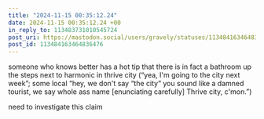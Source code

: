 ```yaml
---
title: "2024-11-15 00:35:12.24"
date: 2024-11-15 00:35:12.24 +00
in_reply_to: 113483731010545724
post_uri: https://mastodon.social/users/gravely/statuses/113484163464836476
post_id: 113484163464836476
---
```

someone who knows better has a hot tip that there is in fact a bathroom up the steps next to harmonic in thrive city (“yea, I'm going to the city next week”; some local “hey, we don't say “the city” you sound like a damned tourist, we say whole ass name [enunciating carefully] Thrive city, c'mon.”)

need to investigate this claim


